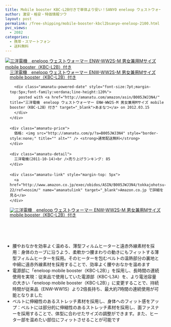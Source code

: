 ```yaml
---
title: Mobile booster KBC-L2B付きで単体より安い！SANYO eneloop ウェストウォーマー 特価2100円台！送料無料！
author: 激安・格安・特価情報ツウ
layout: post
permalink: /free-shipping/mobile-booster-kbcl2bsanyo-eneloop-2100.html
pvc_views:
  - 2082
categories:
  - 携帯・スマートフォン
  - 送料無料
---
```

<div class="amanatu-box" style="margin-bottom:0px;">
  <div class="amanatu-image" style="float:left;">
    <a href="http://www.amazon.co.jp/exec/obidos/ASIN/B005JWJ3N4/tokkajohotsu-22/ref=nosim/" name="amanatulink" target="_blank"><img src="http://i2.wp.com/ecx.images-amazon.com/images/I/31Bc9qvLhkL._SL160_.jpg?w=546" alt="三洋電機　eneloop ウェストウォーマー ENW-WW2S-M 男女兼用Mサイズ mobile booster（KBC-L2B）付き" style="border: none;" data-recalc-dims="1" /></a>
  </div>
  
  <div class="amanatu-info" style="float:left;margin-left:15px;line-height:120%">
    <div class="amanatu-name" style="margin-bottom:10px;line-height:120%">
      <a href="http://www.amazon.co.jp/exec/obidos/ASIN/B005JWJ3N4/tokkajohotsu-22/ref=nosim/" name="amanatulink" target="_blank">三洋電機　eneloop ウェストウォーマー ENW-WW2S-M 男女兼用Mサイズ mobile booster（KBC-L2B）付き</a> 
      
      <div class="amanatu-powered-date" style="font-size:7pt;margin-top:5px;font-family:verdana;line-height:120%">
        posted with <a href="http://amanatu.com/amazon/asin/B005JWJ3N4/" title="三洋電機　eneloop ウェストウォーマー ENW-WW2S-M 男女兼用Mサイズ mobile booster（KBC-L2B）付き" target="_blank">あまなつ</a> on 2012.03.15
      </div>
    </div>
    
    <div class="amanatu-price">
      価格: <img src="http://amanatu.com/p/?a=B005JWJ3N4" style="border-style:none;" title="" alt="" /> <strong>通常配送無料</strong>
    </div>
    
    <div class="amanatu-detail">
      三洋電機(2011-10-14)<br />売り上げランキング: 85
    </div>
    
    <div class="amanatu-link" style="margin-top: 5px">
      <a href="http://www.amazon.co.jp/exec/obidos/ASIN/B005JWJ3N4/tokkajohotsu-22/ref=nosim/" name="amanatulink" target="_blank">Amazon.co.jp で詳細を見る</a>
    </div>
  </div>
  
  <div class="amanatu-footer" style="clear: left">
  </div>
  
  <div class="amanatu-imageset">
    <div class="amanatu-image" style="float:left;">
      <a href="http://www.amazon.co.jp/exec/obidos/ASIN/B005JWJ3N4/tokkajohotsu-22/ref=nosim/" name="amanatulink" target="_blank"><img src="http://i1.wp.com/ecx.images-amazon.com/images/I/31LSDiPw85L._AA160_.jpg?w=546" alt="三洋電機　eneloop ウェストウォーマー ENW-WW2S-M 男女兼用Mサイズ mobile booster（KBC-L2B）付き" style="border: none;" data-recalc-dims="1" /></a>
    </div>
    
    <div class="amanatu-footer" style="clear: left">
    </div>
  </div>
</div>

<!--more-->

  * 腰やおなかを効率よく温める、薄型フィルムヒーターと遠赤外線素材を採用：身体のカーブに沿うよう、柔軟かつ腰まわりの動きにもフィットする薄型フィルムヒーターを採用。そのヒーターを包むベルトの温熱部分の裏地と中綿に遠赤外線素材を採用することで、効率よく腰やおなかを温めます
  * 電源部に「eneloop mobile booster（KBC-L2B）」を採用し、長時間の連続使用を実現：従来品で使用していた電源部（KBC-L3A）を、より電池容量の大きい「eneloop mobile booster（KBC-L2B）」に変更することで、持続時間が従来品（ENW-WW1S）より2倍長持ち、最大約7時間の連続使用が可能となりました
  * ベルトに伸縮性のあるストレッチ素材を採用し、身体へのフィット感をアップ：ベルトには部分的に伸縮性のあるストレッチ素材を採用し、面ファスナーを採用することで、体型に合わせたサイズの調整ができます。また、ヒーター部を温めたい部位にフィットさせることが可能です